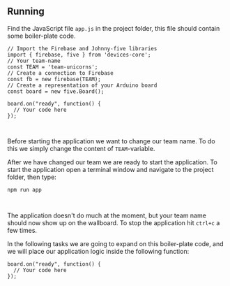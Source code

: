 ## Running

Find the JavaScript file `app.js` in the project folder, this file should contain some boiler-plate code.

```
// Import the Firebase and Johnny-five libraries
import { firebase, five } from 'devices-core';
// Your team-name
const TEAM = 'team-unicorns';
// Create a connection to Firebase
const fb = new firebase(TEAM);
// Create a representation of your Arduino board
const board = new five.Board();

board.on("ready", function() {
  // Your code here
});
```

` `

Before starting the application we want to change our team name. To do this we simply change the content of `TEAM`-variable.

After we have changed our team we are ready to start the application.
To start the application open a terminal window and navigate to the project folder, then type:

```sh
npm run app
```

` `

The application doesn't do much at the moment, but your team name should now show up on the wallboard.
To stop the application hit `ctrl+c` a few times.

In the following tasks we are going to expand on this boiler-plate code, and we will place our application
logic inside the following function:

```
board.on("ready", function() {
  // Your code here
});
```